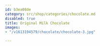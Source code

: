 ```yaml
---
id: b3ea08de
category: src/shop/categories/chocolate.md
disabled: true
title: Original Milk Chocolate
images:
- "/v1613194579/chocolate/chocolate-3.jpg"

---
```

